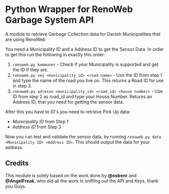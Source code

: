 # Python Wrapper for RenoWeb Garbage System API

A module to retrieve Garbage Collection data for Danish Municipalities that are using RenoWeb

You need a Municipality ID and a Address ID to get the Sensor Data. In order to get this run the following in exactly this order:

1. `renoweb.py kommuner` - Check if your Municipality is supported and get the ID if they are.
2. `renoweb.py vej <municipality_id> <road name>` - Use the ID from step 1 and type the name of the road you live on. This returns a Road ID for use in step 3.
3. `renoweb.py adresse <municipality_id> <road_id> <house number>` - Use ID from step 2 as road_id and type your House Number. Returns an Address ID, that you need for getting the sensor data.

After this you have to ID's you need to retrieve Pick Up data:

* *Municipality ID* from Step 1
* *Address ID* from Step 3

Now you can test and validate the sensor data, by running `renoweb.py data <Municipality ID> <Address ID>`. This should output the data for your address.

## Credits

This module is solely based on the work done by **@esbenr** and **@AngelFreak**, who did all the work in sniffing out the API and Keys, thank you Guys.
